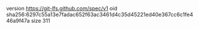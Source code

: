 version https://git-lfs.github.com/spec/v1
oid sha256:6297c55a13e7fadac652f63ac3461d4c35d45221ed40e367cc6c1fe446a9f47a
size 311
